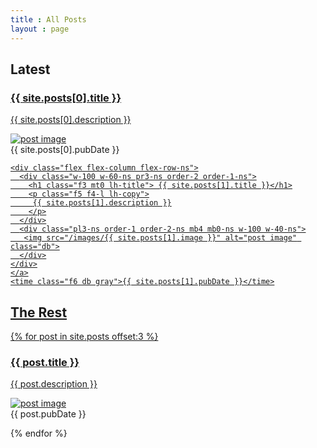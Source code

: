 ```yaml
---
title : All Posts
layout : page
---
```


<section class="mw8 ph3 ph5-ns">
  <h2 class="f2 ph3 ph0-l">Latest</h2>
  
  <article class="pv4 bt bb b--black-10 ph3 ph0-l">
    <a href="{{ site.posts[0].url }}" class="dim pointer link black">
    <div class="flex flex-column flex-row-ns">
      <div class="w-100 w-60-ns pr3-ns order-2 order-1-ns">
        <h1 class="f3 mt0 lh-title"> {{ site.posts[0].title }} </h1>
        <p class="f5 f4-l lh-copy">
         {{ site.posts[0].description }}
        </p>
      </div>
      <div class="pl3-ns order-1 order-2-ns mb4 mb0-ns w-100 w-40-ns">
       <img src="/images/{{ site.posts[0].image }}" alt="post image" class="db">
      </div>
    </div>
    </a>
    <time class="f6 db gray">{{ site.posts[0].pubDate }}</time>
  </article>

   <article class="pv4 bt bb b--black-10 ph3 ph0-l">
    <a href="{{ site.posts[1].url }}" class="dim pointer link black">

    <div class="flex flex-column flex-row-ns">
      <div class="w-100 w-60-ns pr3-ns order-2 order-1-ns">
        <h1 class="f3 mt0 lh-title"> {{ site.posts[1].title }}</h1>
        <p class="f5 f4-l lh-copy">
         {{ site.posts[1].description }}
        </p>
      </div>
      <div class="pl3-ns order-1 order-2-ns mb4 mb0-ns w-100 w-40-ns">
       <img src="/images/{{ site.posts[1].image }}" alt="post image" class="db">
      </div>
    </div>
    </a>
    <time class="f6 db gray">{{ site.posts[1].pubDate }}</time>
  </article>

</section>


<section class="mw8 ph3 ph5-ns mt6">
  <h2 class="f2 ph3 ph0-l">The Rest</h2>
{% for post in site.posts offset:3 %}
 <article class="pv4 bt bb b--black-10 ph3 ph0-l">
  <a href="{{post.url }}" class="dim pointer link black">
    <div class="flex flex-column flex-row-ns"> 
      <div class="w-100 w-60-ns pr3-ns order-2 order-1-ns">
        <h1 class="f3 mt0 lh-title"> {{ post.title }} </h1>
        <p class="f5 f4-l lh-copy">
         {{ post.description }}
        </p>
      </div>
      <div class="pl3-ns order-1 order-2-ns mb4 mb0-ns w-100 w-40-ns">
       <img src="/images/{{ post.image }}" alt="post image" class="db">
      </div>
    </div>
    </a>
    <time class="f6 db gray">{{ post.pubDate }}</time>
  </article>
 
 {% endfor %}
</section>
